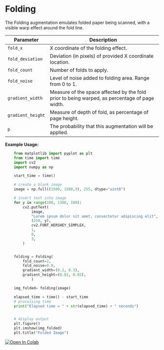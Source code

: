 # Folding

The Folding augmentation emulates folded paper being scanned, with a visible warp effect around the fold line.


| Parameter         | Description                                                                                   |
|-------------------|-----------------------------------------------------------------------------------------------|
| `fold_x`          | X coordinate of the folding effect.                                                           |
| `fold_deviation`  | Deviation (in pixels) of provided X coordinate location.                                      |
| `fold_count`      | Number of folds to apply.                                                                     |
| `fold_noise`      | Level of noise added to folding area. Range from 0 to 1.                                      |
| `gradient_width`  | Measure of the space affected by the fold prior to being warped, as percentage of page width. |
| `gradient_height` | Measure of depth of fold, as percentage of page height.                                       |
| `p`               | The probability that this augmentation will be applied.                                       |


**Example Usage:**
```python
    from matplotlib import pyplot as plt
    from time import time
    import cv2
    import numpy as np

    start_time = time()

    # create a blank image
    image = np.full((1500, 1500,3), 255, dtype="uint8")

    # insert text into image
    for y in range(200, 1300, 100):
        cv2.putText(
            image,
            "Lorem ipsum dolor sit amet, consectetur adipiscing elit",
            (250, y),
            cv2.FONT_HERSHEY_SIMPLEX,
            1,
            0,
            3,
        )


    folding = Folding(
        fold_count=2,
        fold_noise=0.0,
        gradient_width=(0.2, 0.3),
        gradient_height=(0.01, 0.02),
            )

    img_folded= folding(image)

    elapsed_time = time() - start_time
    # processing time
    print("Elapsed time = " + str(elapsed_time) + " seconds")


    # display output
    plt.figure()
    plt.imshow(img_folded)
    plt.title("Folded Image")
```


[![Open In Colab](https://colab.research.google.com/assets/colab-badge.svg)](https://colab.research.google.com/drive/1DNZoPc_z2CG8-VpwTvBWQoJG0cWa86MV?usp=sharing)
